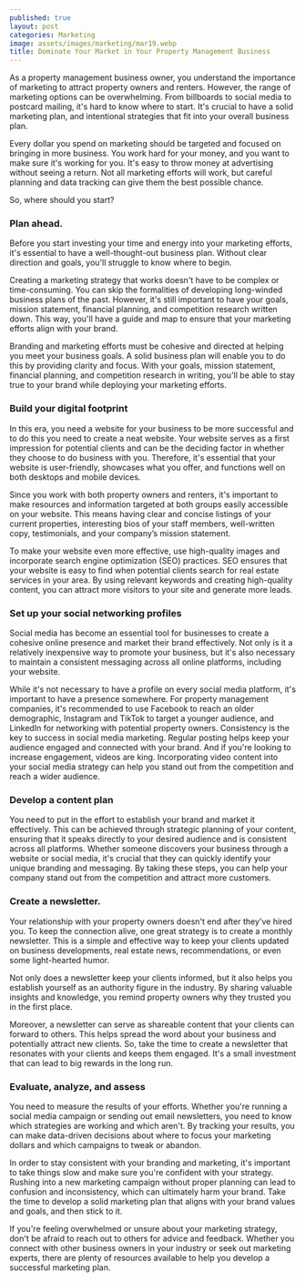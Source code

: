 ```yaml
---
published: true
layout: post
categories: Marketing
image: assets/images/marketing/mar19.webp
title: Dominate Your Market in Your Property Management Business
---
```


As a property management business owner, you understand the importance of marketing to attract property owners and renters. However, the range of marketing options can be overwhelming. From billboards to social media to postcard mailing, it's hard to know where to start. It's crucial to have a solid marketing plan, and intentional strategies that fit into your overall business plan.

Every dollar you spend on marketing should be targeted and focused on bringing in more business. You work hard for your money, and you want to make sure it's working for you. It's easy to throw money at advertising without seeing a return. Not all marketing efforts will work, but careful planning and data tracking can give them the best possible chance.

So, where should you start?

### Plan ahead.
Before you start investing your time and energy into your marketing efforts, it's essential to have a well-thought-out business plan. Without clear direction and goals, you'll struggle to know where to begin.

Creating a marketing strategy that works doesn't have to be complex or time-consuming. You can skip the formalities of developing long-winded business plans of the past. However, it's still important to have your goals, mission statement, financial planning, and competition research written down. This way, you'll have a guide and map to ensure that your marketing efforts align with your brand.

Branding and marketing efforts must be cohesive and directed at helping you meet your business goals. A solid business plan will enable you to do this by providing clarity and focus. With your goals, mission statement, financial planning, and competition research in writing, you'll be able to stay true to your brand while deploying your marketing efforts.

### Build your digital footprint
In this era, you need a website for your business to be more successful and to do this you need to create a neat website. Your website serves as a first impression for potential clients and can be the deciding factor in whether they choose to do business with you. Therefore, it's essential that your website is user-friendly, showcases what you offer, and functions well on both desktops and mobile devices.

Since you work with both property owners and renters, it's important to make resources and information targeted at both groups easily accessible on your website. This means having clear and concise listings of your current properties, interesting bios of your staff members, well-written copy, testimonials, and your company’s mission statement.

To make your website even more effective, use high-quality images and incorporate search engine optimization (SEO) practices. SEO ensures that your website is easy to find when potential clients search for real estate services in your area. By using relevant keywords and creating high-quality content, you can attract more visitors to your site and generate more leads.

### Set up your social networking profiles
Social media has become an essential tool for businesses to create a cohesive online presence and market their brand effectively. Not only is it a relatively inexpensive way to promote your business, but it's also necessary to maintain a consistent messaging across all online platforms, including your website.

While it's not necessary to have a profile on every social media platform, it's important to have a presence somewhere. For property management companies, it's recommended to use Facebook to reach an older demographic, Instagram and TikTok to target a younger audience, and LinkedIn for networking with potential property owners.
Consistency is the key to success in social media marketing. Regular posting helps keep your audience engaged and connected with your brand. And if you're looking to increase engagement, videos are king. Incorporating video content into your social media strategy can help you stand out from the competition and reach a wider audience.

### Develop a content plan
You need to put in the effort to establish your brand and market it effectively. This can be achieved through strategic planning of your content, ensuring that it speaks directly to your desired audience and is consistent across all platforms. Whether someone discovers your business through a website or social media, it's crucial that they can quickly identify your unique branding and messaging. By taking these steps, you can help your company stand out from the competition and attract more customers.

### Create a newsletter.
Your relationship with your property owners doesn't end after they've hired you. To keep the connection alive, one great strategy is to create a monthly newsletter. This is a simple and effective way to keep your clients updated on business developments, real estate news, recommendations, or even some light-hearted humor.

Not only does a newsletter keep your clients informed, but it also helps you establish yourself as an authority figure in the industry. By sharing valuable insights and knowledge, you remind property owners why they trusted you in the first place.

Moreover, a newsletter can serve as shareable content that your clients can forward to others. This helps spread the word about your business and potentially attract new clients. So, take the time to create a newsletter that resonates with your clients and keeps them engaged. It's a small investment that can lead to big rewards in the long run.

### Evaluate, analyze, and assess
You need to measure the results of your efforts. Whether you're running a social media campaign or sending out email newsletters, you need to know which strategies are working and which aren't. By tracking your results, you can make data-driven decisions about where to focus your marketing dollars and which campaigns to tweak or abandon.

In order to stay consistent with your branding and marketing, it's important to take things slow and make sure you're confident with your strategy. Rushing into a new marketing campaign without proper planning can lead to confusion and inconsistency, which can ultimately harm your brand. Take the time to develop a solid marketing plan that aligns with your brand values and goals, and then stick to it.

If you're feeling overwhelmed or unsure about your marketing strategy, don't be afraid to reach out to others for advice and feedback. Whether you connect with other business owners in your industry or seek out marketing experts, there are plenty of resources available to help you develop a successful marketing plan.
